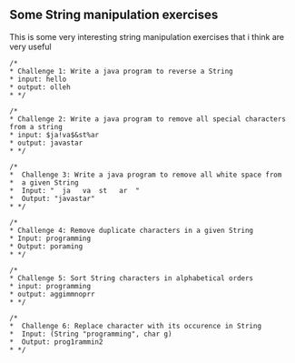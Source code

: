 ## Some String manipulation exercises

This is some very interesting string manipulation exercises that i think are very useful

    /*
    * Challenge 1: Write a java program to reverse a String
    * input: hello
    * output: olleh
    * */

    /*
    * Challenge 2: Write a java program to remove all special characters from a string
    * input: $ja!va$&st%ar
    * output: javastar
    * */

    /*
    *  Challenge 3: Write a java program to remove all white space from
    *  a given String
    *  Input: "  ja   va  st   ar  "
    *  Output: "javastar"
    * */

    /*
    * Challenge 4: Remove duplicate characters in a given String
    * Input: programming
    * Output: poraming
    * */

    /*
    * Challenge 5: Sort String characters in alphabetical orders
    * input: programming
    * output: aggimmnoprr
    * */

    /*
    *  Challenge 6: Replace character with its occurence in String
    *  Input: (String "programming", char g)
    *  Output: prog1rammin2
    * */